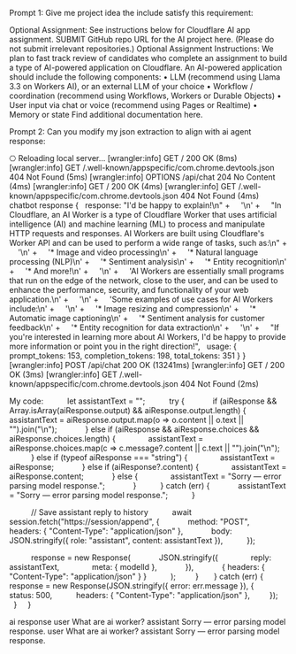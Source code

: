 Prompt 1: Give me project idea the include satisfy this requirement:

Optional Assignment: See instructions below for Cloudflare AI app assignment. SUBMIT GitHub repo URL for the AI project here. (Please do not submit irrelevant repositories.)
Optional Assignment Instructions: We plan to fast track review of candidates who complete an assignment to build a type of AI-powered application on Cloudflare. An AI-powered application should include the following components:
    • LLM (recommend using Llama 3.3 on Workers AI), or an external LLM of your choice
    • Workflow / coordination (recommend using Workflows, Workers or Durable Objects)
    • User input via chat or voice (recommend using Pages or Realtime)
    • Memory or state
Find additional documentation here.

Prompt 2:
Can you modify my json extraction to align with ai agent response:

⎔ Reloading local server...
[wrangler:info] GET / 200 OK (8ms)
[wrangler:info] GET /.well-known/appspecific/com.chrome.devtools.json 404 Not Found (5ms)
[wrangler:info] OPTIONS /api/chat 204 No Content (4ms)
[wrangler:info] GET / 200 OK (4ms)
[wrangler:info] GET /.well-known/appspecific/com.chrome.devtools.json 404 Not Found (4ms)
chatbot response {
  response: "I'd be happy to explain!\n" +
    '\n' +
    "In Cloudflare, an AI Worker is a type of Cloudflare Worker that uses artificial intelligence (AI) and machine learning (ML) to process and manipulate HTTP requests and responses. AI Workers are built using Cloudflare's Worker API and can be used to perform a wide range of tasks, such as:\n" +
    '\n' +
    '* Image and video processing\n' +
    '* Natural language processing (NLP)\n' +
    '* Sentiment analysis\n' +
    '* Entity recognition\n' +
    '* And more!\n' +
    '\n' +
    'AI Workers are essentially small programs that run on the edge of the network, close to the user, and can be used to enhance the performance, security, and functionality of your web application.\n' +
    '\n' +
    'Some examples of use cases for AI Workers include:\n' +
    '\n' +
    '* Image resizing and compression\n' +
    '* Automatic image captioning\n' +
    '* Sentiment analysis for customer feedback\n' +
    '* Entity recognition for data extraction\n' +
    '\n' +
    "If you're interested in learning more about AI Workers, I'd be happy to provide more information or point you in the right direction!",
  usage: { prompt_tokens: 153, completion_tokens: 198, total_tokens: 351 }
}
[wrangler:info] POST /api/chat 200 OK (13241ms)
[wrangler:info] GET / 200 OK (3ms)
[wrangler:info] GET /.well-known/appspecific/com.chrome.devtools.json 404 Not Found (2ms)

My code:
          let assistantText = "";
          try {
            if (aiResponse && Array.isArray(aiResponse.output) && aiResponse.output.length) {
              assistantText = aiResponse.output.map(o => o.content || o.text || "").join("\n");
            } else if (aiResponse && aiResponse.choices && aiResponse.choices.length) {
              assistantText = aiResponse.choices.map(c => c.message?.content || c.text || "").join("\n");
            } else if (typeof aiResponse === "string") {
              assistantText = aiResponse;
            } else if (aiResponse?.content) {
              assistantText = aiResponse.content;
            } else {
              assistantText = "Sorry — error parsing model response.";
            }
          } catch (err) {
            assistantText = "Sorry — error parsing model response.";
          }

          // Save assistant reply to history
          await session.fetch("https://session/append", {
            method: "POST",
            headers: { "Content-Type": "application/json" },
            body: JSON.stringify({ role: "assistant", content: assistantText }),
          });

          response = new Response(
            JSON.stringify({
              reply: assistantText,
              meta: { modelId },
            }),
            { headers: { "Content-Type": "application/json" } }
          );
        }
      } catch (err) {
        response = new Response(JSON.stringify({ error: err.message }), {
          status: 500,
          headers: { "Content-Type": "application/json" },
        });
      }
    }



ai response
user
What are ai worker?
assistant
Sorry — error parsing model response.
user
What are ai worker?
assistant
Sorry — error parsing model response.